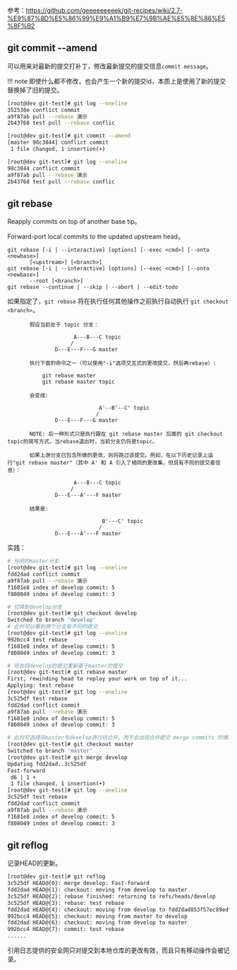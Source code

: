 参考：https://github.com/geeeeeeeeek/git-recipes/wiki/2.7-%E9%87%8D%E5%86%99%E9%A1%B9%E7%9B%AE%E5%8E%86%E5%8F%B2

## git commit --amend

可以用来对最新的提交打补丁，修改最新提交的提交信息`commit message`。

!!! note
	即使什么都不修改，也会产生一个新的提交id，本质上是使用了新的提交替换掉了旧的提交。
	

```bash
[root@dev git-test]# git log --oneline
352538e conflict commit
a9f87ab pull --rebase 演示
2b43768 test pull --rebase conflic

[root@dev git-test]# git commit --amend
[master 98c3844] conflict commit
 1 file changed, 1 insertion(+)

[root@dev git-test]# git log --oneline
98c3844 conflict commit
a9f87ab pull --rebase 演示
2b43768 test pull --rebase conflic
```

## git rebase

Reapply commits on top of another base tip。

Forward-port local commits to the updated upstream head。

```
git rebase [-i | --interactive] [options] [--exec <cmd>] [--onto <newbase>]
       [<upstream>] [<branch>]
git rebase [-i | --interactive] [options] [--exec <cmd>] [--onto <newbase>]
       --root [<branch>]
git rebase --continue | --skip | --abort | --edit-todo
```

如果指定了<branch>，`git rebase` 将在执行任何其他操作之前执行自动执行 `git checkout <branch>`。

```
       假设当前处于 topic 分支：

                     A---B---C topic
                    /
               D---E---F---G master

       执行下面的命令之一（可以使用"-i"选项交互式的更改提交，然后再rebase）:

           git rebase master
           git rebase master topic

       会变成:

                             A'--B'--C' topic
                            /
               D---E---F---G master

       NOTE: 后一种形式只是执行跟在 git rebase master 后面的 git checkout topic的简写方式。当rebase退出时，当前分支仍将是topic。
       
       如果上游分支已包含所做的更改，则将跳过该提交。例如，在以下历史记录上运行"git rebase master"（其中 A' 和 A 引入了相同的更改集，但具有不同的提交者信息）：
       
                     A---B---C topic
                    /
               D---E---A'---F master

       结果是:

                              B'---C' topic
                             /
               D---E---A'---F master
```



实践：

```bash
# 当前的master分支
[root@dev git-test]# git log --oneline
fdd2dad conflict commit
a9f87ab pull --rebase 演示
f1681e8 index of develop commit: 5
f808049 index of develop commit: 3

# 切换到develop分支
[root@dev git-test]# git checkout develop
Switched to branch 'develop'
# 此时可以看到两个分支有不同的提交
[root@dev git-test]# git log --oneline
992bcc4 test rebase
f1681e8 index of develop commit: 5
f808049 index of develop commit: 3

# 现在将develop的提交重新基于master的提交
[root@dev git-test]# git rebase master
First, rewinding head to replay your work on top of it...
Applying: test rebase
[root@dev git-test]# git log --oneline
3c525df test rebase
fdd2dad conflict commit
a9f87ab pull --rebase 演示
f1681e8 index of develop commit: 5
f808049 index of develop commit: 3

# 此时可选择将master与develop进行线合并，而不会出现合并提交 merge commits 的情况
[root@dev git-test]# git checkout master
Switched to branch 'master'
[root@dev git-test]# git merge develop
Updating fdd2dad..3c525df
Fast-forward
 d6 | 1 +
 1 file changed, 1 insertion(+)
[root@dev git-test]# git log --oneline
3c525df test rebase
fdd2dad conflict commit
a9f87ab pull --rebase 演示
f1681e8 index of develop commit: 5
f808049 index of develop commit: 3
```

## git reflog

记录HEAD的更新。

```bash
[root@dev git-test]# git reflog
3c525df HEAD@{0}: merge develop: Fast-forward
fdd2dad HEAD@{1}: checkout: moving from develop to master
3c525df HEAD@{2}: rebase finished: returning to refs/heads/develop
3c525df HEAD@{3}: rebase: test rebase
fdd2dad HEAD@{4}: checkout: moving from develop to fdd2dad853f57ec89edf881e6102521a1ba208c0^0
992bcc4 HEAD@{5}: checkout: moving from master to develop
fdd2dad HEAD@{6}: checkout: moving from develop to master
992bcc4 HEAD@{7}: commit: test rebase
......
```

引用日志提供的安全网只对提交到本地仓库的更改有效，而且只有移动操作会被记录。

